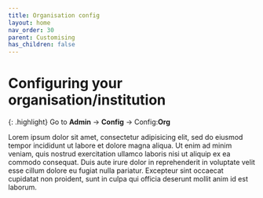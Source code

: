 ```yaml
---
title: Organisation config
layout: home
nav_order: 30
parent: Customising
has_children: false
---
```



# Configuring your organisation/institution

{: .highlight}
Go to **Admin** → **Config** → Config:**Org**

Lorem ipsum dolor sit amet, consectetur adipisicing elit, sed do eiusmod tempor incididunt ut labore et dolore magna aliqua. Ut enim ad minim veniam, quis nostrud exercitation ullamco laboris nisi ut aliquip ex ea commodo consequat. Duis aute irure dolor in reprehenderit in voluptate velit esse cillum dolore eu fugiat nulla pariatur. Excepteur sint occaecat cupidatat non proident, sunt in culpa qui officia deserunt mollit anim id est laborum.